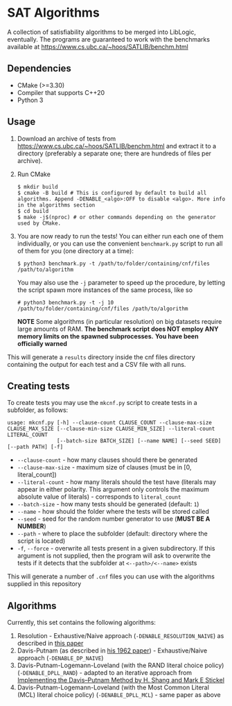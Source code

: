 # SAT Algorithms
A collection of satisfiability algorithms to be merged into LibLogic, eventually.
The programs are guaranteed to work with the benchmarks available at https://www.cs.ubc.ca/~hoos/SATLIB/benchm.html


## Dependencies
- CMake (>=3.30)
- Compiler that supports C++20
- Python 3

  
## Usage
1. Download an archive of tests from https://www.cs.ubc.ca/~hoos/SATLIB/benchm.html and extract it to a directory (preferably a separate one; there are hundreds of files per archive).
2. Run CMake
   ```
   $ mkdir build
   $ cmake -B build # This is configured by default to build all algorithms. Append -DENABLE_<algo>:OFF to disable <algo>. More info in the algorithms section
   $ cd build
   $ make -j$(nproc) # or other commands depending on the generator used by CMake.
   ```
3. You are now ready to run the tests! You can either run each one of them individually, or you can use the convenient `benchmark.py` script to run all of them for you (one directory at a time):
   ```
   $ python3 benchmark.py -t /path/to/folder/containing/cnf/files /path/to/algorithm
   ```

   You may also use the ``-j`` parameter to speed up the procedure, by letting the script spawn more instances of the same process, like so
   ```
   # python3 benchmark.py -t -j 10 /path/to/folder/containing/cnf/files /path/to/algorithm
   ```

    **NOTE** Some algorithms (in particular resolution) on big datasets require large amounts of RAM. **The benchmark script does NOT employ ANY memory limits on the spawned subprocesses.**
   **You have been officially warned**

This will generate a ``results`` directory inside the cnf files directory containing the output for each test and a CSV file with all runs.


## Creating tests

To create tests you may use the `mkcnf.py` script to create tests in a subfolder, as follows:
```
usage: mkcnf.py [-h] --clause-count CLAUSE_COUNT --clause-max-size CLAUSE_MAX_SIZE [--clause-min-size CLAUSE_MIN_SIZE] --literal-count LITERAL_COUNT
                [--batch-size BATCH_SIZE] [--name NAME] [--seed SEED] [--path PATH] [-f]
```

- `--clause-count` - how many clauses should there be generated
- `--clause-max-size` - maximum size of clauses (must be in \[0, literal_count\])
- `--literal-count` - how many literals should the test have (literals may appear in either polarity. This argument only controls the maximum absolute value of literals) - corresponds to `literal_count`
- `--batch-size` - how many tests should be generated (default: `1`)
- `--name` - how should the folder where the tests will be stored called
- `--seed` - seed for the random number generator to use (**MUST BE A NUMBER**)
- `--path` - where to place the subfolder (default: directory where the script is located)
- `-f`,  `--force` - overwrite all tests present in a given subdirectory. If this argument is not supplied, then the program will ask to overwrite the tests if it detects that the subfolder at `<--path>/<--name>` exists

This will generate a number of `.cnf` files you can use with the algorithms supplied in this repository

## Algorithms 
Currently, this set contains the following algorithms:

1. Resolution - Exhaustive/Naive approach (``-DENABLE_RESOLUTION_NAIVE``) as described in [this paper](https://dl.acm.org/doi/abs/10.1145/321033.321034)
2. Davis-Putnam (as described in [his 1962 paper](https://dl.acm.org/doi/abs/10.1145/321033.321034)) - Exhaustive/Naive approach (``-DENABLE_DP_NAIVE``)
3. Davis-Putnam-Logemann-Loveland (with the RAND literal choice policy) (``-DENABLE_DPLL_RAND``) - adapted to an iterative approach from [Implementing the Davis–Putnam Method by H. Shang and Mark E Stickel](https://www.math.ucdavis.edu/~deloera/TEACHING/MATH165/davisputnam.pdf)
4. Davis-Putnam-Logemann-Loveland (with the Most Common Literal (MCL) literal choice policy) (``-DENABLE_DPLL_MCL``) - same paper as above
